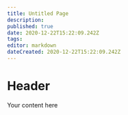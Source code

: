 ```yaml
---
title: Untitled Page
description: 
published: true
date: 2020-12-22T15:22:09.242Z
tags: 
editor: markdown
dateCreated: 2020-12-22T15:22:09.242Z
---
```


# Header
Your content here